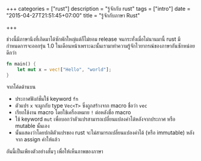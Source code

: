 +++
categories = ["rust"]
description = "รู้จักกับ rust"
tags = ["intro"]
date = "2015-04-27T21:51:45+07:00"
title = "รู้จักกับภาษา Rust"

+++

ช่วงนี้มีภาษานึงที่เกิดมาได้ซักพักใหญ่แต่ก็ไม่ยอม release จนกระทั่งเมื่อไม่นานมานี้ rust มีกำหนดการจะออกรุ่น 1.0 ในเดือนหน้าเพราะฉะนั้นเรามาทำความรู้จักไวยากรณ์ของภาษากันซักหน่อยดีกว่า

```rust
fn main() {
    let mut x = vec!["Hello", "world"];
}
```

จากโค้ดด้านบน

* ประกาศฟังก์ชั่นใช้ keyword `fn`
* ตัวแปร `x` จะผูกกับ type `Vec<T>` ซึ่งถูกสร้างจาก macro ชื่อว่า `vec`
* เรียกใช้งาน macro โดยใช้เครื่องหมาย `!` ต่อหลังชื่อ macro
* ใช้ keyword `mut` เพื่อบอกว่าตัวแปรสามารถเปลี่ยนแปลงค่าได้หลังจากประกาศ หรือ mutable นั้นเอง
* นั้นแสดงว่าโดยปกติตัวแปรของ rust จะไม่สามารถเปลี่ยนแปลงค่าได้ (หรือ immutable) หลังจาก assign
  ค่าให้แล้ว

อันนี้เป็นเพียงตัวอย่างสั้นๆ เพื่อให้เห็นภาพของภาษา
